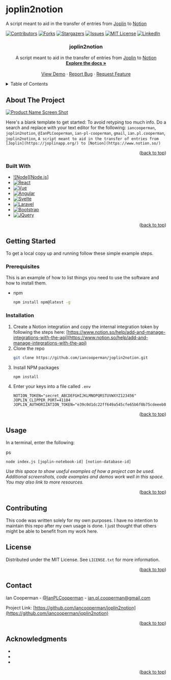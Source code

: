 # joplin2notion

A script meant to aid in the transfer of entries from [Joplin](https://joplinapp.org/) to [Notion](https://www.notion.so/)

<div id="top"></div>
<!--
*** Thanks for checking out the Best-README-Template. If you have a suggestion
*** that would make this better, please fork the repo and create a pull request
*** or simply open an issue with the tag "enhancement".
*** Don't forget to give the project a star!
*** Thanks again! Now go create something AMAZING! :D
-->



<!-- PROJECT SHIELDS -->
<!--
*** I'm using markdown "reference style" links for readability.
*** Reference links are enclosed in brackets [ ] instead of parentheses ( ).
*** See the bottom of this document for the declaration of the reference variables
*** for contributors-url, forks-url, etc. This is an optional, concise syntax you may use.
*** https://www.markdownguide.org/basic-syntax/#reference-style-links
-->
[![Contributors][contributors-shield]][contributors-url]
[![Forks][forks-shield]][forks-url]
[![Stargazers][stars-shield]][stars-url]
[![Issues][issues-shield]][issues-url]
[![MIT License][license-shield]][license-url]
[![LinkedIn][linkedin-shield]][linkedin-url]



<h3 align="center">joplin2notion</h3>

  <p align="center">
    A script meant to aid in the transfer of entries from <a href="https://joplinapp.org/">Joplin</a> to <a href="https://www.notion.so/">Notion</a>
    <br />
    <a href="https://github.com/iancooperman/joplin2notion"><strong>Explore the docs »</strong></a>
    <br />
    <br />
    <a href="https://github.com/iancooperman/joplin2notion">View Demo</a>
    ·
    <a href="https://github.com/iancooperman/joplin2notion/issues">Report Bug</a>
    ·
    <a href="https://github.com/iancooperman/joplin2notion/issues">Request Feature</a>
  </p>
</div>



<!-- TABLE OF CONTENTS -->
<details>
  <summary>Table of Contents</summary>
  <ol>
    <li>
      <a href="#about-the-project">About The Project</a>
      <ul>
        <li><a href="#built-with">Built With</a></li>
      </ul>
    </li>
    <li>
      <a href="#getting-started">Getting Started</a>
      <ul>
        <li><a href="#prerequisites">Prerequisites</a></li>
        <li><a href="#installation">Installation</a></li>
      </ul>
    </li>
    <li><a href="#usage">Usage</a></li>
    <li><a href="#roadmap">Roadmap</a></li>
    <li><a href="#contributing">Contributing</a></li>
    <li><a href="#license">License</a></li>
    <li><a href="#contact">Contact</a></li>
    <li><a href="#acknowledgments">Acknowledgments</a></li>
  </ol>
</details>



<!-- ABOUT THE PROJECT -->
## About The Project

[![Product Name Screen Shot][product-screenshot]](https://example.com)

Here's a blank template to get started: To avoid retyping too much info. Do a search and replace with your text editor for the following: `iancooperman`, `joplin2notion`, `@IanPLCooperman`, `ian-pl-cooperman`, `gmail`, `ian.pl.cooperman`, `joplin2notion`, `A script meant to aid in the transfer of entries from [Joplin](https://joplinapp.org/) to [Notion](https://www.notion.so/)`

<p align="right">(<a href="#top">back to top</a>)</p>



### Built With

* [![Node][Node.js]][Next-url]
* [![React][React.js]][React-url]
* [![Vue][Vue.js]][Vue-url]
* [![Angular][Angular.io]][Angular-url]
* [![Svelte][Svelte.dev]][Svelte-url]
* [![Laravel][Laravel.com]][Laravel-url]
* [![Bootstrap][Bootstrap.com]][Bootstrap-url]
* [![JQuery][JQuery.com]][JQuery-url]

<p align="right">(<a href="#top">back to top</a>)</p>



<!-- GETTING STARTED -->
## Getting Started

To get a local copy up and running follow these simple example steps.

### Prerequisites

This is an example of how to list things you need to use the software and how to install them.
* npm
  ```sh
  npm install npm@latest -g
  ```

### Installation

1. Create a Notion integration and copy the internal integration token by following the steps here: [https://www.notion.so/help/add-and-manage-integrations-with-the-api](https://www.notion.so/help/add-and-manage-integrations-with-the-api)
2. Clone the repo
   ```sh
   git clone https://github.com/iancooperman/joplin2notion.git
   ```
3. Install NPM packages
   ```sh
   npm install
   ```
4. Enter your keys into a file called `.env`
   ```env
   NOTION_TOKEN="secret_ABCDEFGHIJKLMNOPQRSTUVWXYZ123456"
   JOPLIN_CLIPPER_PORT=41184
   JOPLIN_AUTHORIZATION_TOKEN="e39c0d1dc22ff649a545cfe65b6f0b75cdeeeb0b5f923492b5bea4f390f40e9155efc34981843d156cf9c2489783fc6dc1515538e63cfb39d59f7946093f6ca2"
   ```

<p align="right">(<a href="#top">back to top</a>)</p>



<!-- USAGE EXAMPLES -->
## Usage
In a terminal, enter the following:

ps
```
node index.js [joplin-notebook-id] [notion-database-id]

```

*Use this space to show useful examples of how a project can be used. Additional screenshots, code examples and demos work well in this space. You may also link to more resources.*


<p align="right">(<a href="#top">back to top</a>)</p>



<!-- CONTRIBUTING -->
## Contributing
This code was written solely for my own purposes. I have no intention to maintain this repo after my own usage is done. I just thought that others might be able to benefit from my work here.


<!-- LICENSE -->
## License

Distributed under the MIT License. See `LICENSE.txt` for more information.

<p align="right">(<a href="#top">back to top</a>)</p>



<!-- CONTACT -->
## Contact

Ian Cooperman - [@IanPLCooperman](https://twitter.com/IanPLCooperman) - ian.pl.cooperman@gmail.com

Project Link: [https://github.com/iancooperman/joplin2notion](https://github.com/iancooperman/joplin2notion)

<p align="right">(<a href="#top">back to top</a>)</p>



<!-- ACKNOWLEDGMENTS -->
## Acknowledgments

* []()
* []()
* []()

<p align="right">(<a href="#top">back to top</a>)</p>



<!-- MARKDOWN LINKS & IMAGES -->
<!-- https://www.markdownguide.org/basic-syntax/#reference-style-links -->
[contributors-shield]: https://img.shields.io/github/contributors/iancooperman/joplin2notion.svg?style=for-the-badge
[contributors-url]: https://github.com/iancooperman/joplin2notion/graphs/contributors
[forks-shield]: https://img.shields.io/github/forks/iancooperman/joplin2notion.svg?style=for-the-badge
[forks-url]: https://github.com/iancooperman/joplin2notion/network/members
[stars-shield]: https://img.shields.io/github/stars/iancooperman/joplin2notion.svg?style=for-the-badge
[stars-url]: https://github.com/iancooperman/joplin2notion/stargazers
[issues-shield]: https://img.shields.io/github/issues/iancooperman/joplin2notion.svg?style=for-the-badge
[issues-url]: https://github.com/iancooperman/joplin2notion/issues
[license-shield]: https://img.shields.io/github/license/iancooperman/joplin2notion.svg?style=for-the-badge
[license-url]: https://github.com/iancooperman/joplin2notion/blob/master/LICENSE.txt
[linkedin-shield]: https://img.shields.io/badge/-LinkedIn-black.svg?style=for-the-badge&logo=linkedin&colorB=555
[linkedin-url]: https://linkedin.com/in/ian-pl-cooperman
[product-screenshot]: images/screenshot.png
[Next.js]: https://img.shields.io/badge/next.js-000000?style=for-the-badge&logo=nextdotjs&logoColor=white
[Next-url]: https://nextjs.org/
[React.js]: https://img.shields.io/badge/React-20232A?style=for-the-badge&logo=react&logoColor=61DAFB
[React-url]: https://reactjs.org/
[Vue.js]: https://img.shields.io/badge/Vue.js-35495E?style=for-the-badge&logo=vuedotjs&logoColor=4FC08D
[Vue-url]: https://vuejs.org/
[Angular.io]: https://img.shields.io/badge/Angular-DD0031?style=for-the-badge&logo=angular&logoColor=white
[Angular-url]: https://angular.io/
[Svelte.dev]: https://img.shields.io/badge/Svelte-4A4A55?style=for-the-badge&logo=svelte&logoColor=FF3E00
[Svelte-url]: https://svelte.dev/
[Laravel.com]: https://img.shields.io/badge/Laravel-FF2D20?style=for-the-badge&logo=laravel&logoColor=white
[Laravel-url]: https://laravel.com
[Bootstrap.com]: https://img.shields.io/badge/Bootstrap-563D7C?style=for-the-badge&logo=bootstrap&logoColor=white
[Bootstrap-url]: https://getbootstrap.com
[JQuery.com]: https://img.shields.io/badge/jQuery-0769AD?style=for-the-badge&logo=jquery&logoColor=white
[JQuery-url]: https://jquery.com 